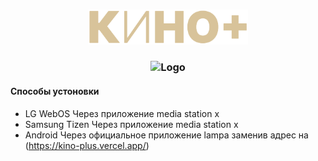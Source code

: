<h3 align="center">
	<img src="https://raw.githubusercontent.com/FoxStudio24/kino_plus/main/logo%20256.png" width="256" alt="Logo"/><br/>
<h3 align="center">
	<img src="https://github.com/FoxStudio24/kino_plus/blob/main/img/promo.gif?raw=true" width="full" alt="Logo"/><br/>

	
 
 #### Способы устоновки
* LG WebOS
  Через приложение media station x
* Samsung Tizen
  Через приложение media station x
* Android
  Через официальное приложение lampa заменив адрес на
  (https://kino-plus.vercel.app/)

